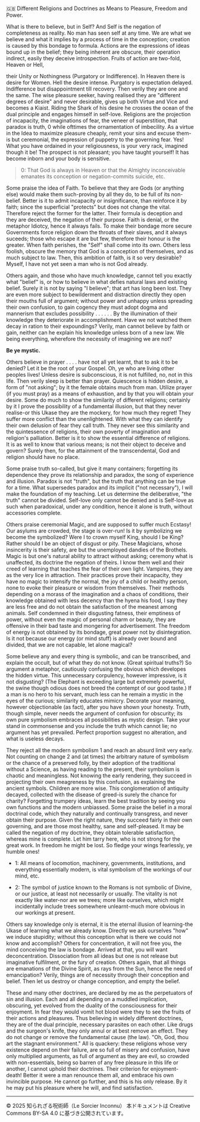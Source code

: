 # 
🇬🇧 Different Religions and Doctrines as Means to Pleasure, Freedom and Power.

What is there to believe, but in Self? And Self is the negation of completeness as reality. No man has
seen self at any time. We are what we believe and what it implies by a process of time in the
conception; creation is caused by this bondage to formula.
Actions are the expressions of ideas bound up in the belief; they being inherent are obscure, their
operation indirect, easily they deceive introspection. Fruits of action are two-fold, Heaven or Hell,

their Unity or Nothingness (Purgatory or Indifference). In Heaven there is desire for Women. Hell the
desire intense. Purgatory is expectation delayed. Indifference but disappointment till recovery. Then
verily they are one and the same. The wise pleasure seeker, having realised they are "different degrees
of desire" and never desirable, gives up both Virtue and Vice and becomes a Kiaist. Riding the Shark
of his desire he crosses the ocean of the dual principle and engages himself in self-love.
Religions are the projection of incapacity, the imaginations of fear, the veneer of superstition, that
paradox is truth, 0 while ofttimes the ornamentation of imbecility. As a virtue in the Idea to maximize
pleasure cheaply, remit your sins and excuse them-is but ceremonial, the expression of puppetry to
the governing fear. Yes! What you have ordained in your religiousness, is your very rack, imagined
though it be! The prospect is not pleasant; you have taught yourself! It has become inborn and your
body is sensitive.

>0: That God is always in Heaven or that the Almighty inconceivable emanates its
conception or negation-commits suicide, etc.

Some praise the idea of Faith. To believe that they are Gods (or anything else) would make them
such-proving by all they do, to be full of its non-belief. Better is it to admit incapacity or
insignificance, than reinforce it by faith; since the superficial "protects" but does not change the vital.
Therefore reject the former for the latter. Their formula is deception and they are deceived, the
negation of their purpose. Faith is denial, or the metaphor Idiotcy, hence it always fails. To make
their bondage more secure Governments force religion down the throats of their slaves, and it always
suceeds; those who escape it are but few, therefore their honour is the greater. When faith perishes,
the "Self" shall come into its own. Others less foolish, obscure the memory that God is a conception
of themselves, and as much subject to law. Then, this ambition of faith, is it so very desirable?
Myself, I have not yet seen a man who is not God already.

Others again, and those who have much knowledge, cannot tell you exactly what "belief" is, or how
to believe in what defies natural laws and existing belief. Surely it is not by saying "I believe"; that art
has long been lost. They are even more subject to bewilderment and distraction directly they open
their mouths full of argument; without power and unhappy unless spreading their own confusion, to
gain cogency they must adopt dogma and mannerism that excludes possibility . . . . . . By the
illumination of their knowledge they deteriorate in accomplishment. Have we not watched them
decay in ration to their expoundings? Verily, man cannot believe by faith or gain, neither can he
explain his knowledge unless born of a new law. We being everything, wherefore the necessity of
imagining we are not?

**Be ye mystic.**

Others believe in prayer . . . . have not all yet learnt, that to ask it to be denied? Let it be the root of
your Gospel. Oh, ye who are living other peoples lives! Unless desire is subconscious, it is not
fulfilled, no, not in this life. Then verily sleep is better than prayer. Quiescence is hidden desire, a
form of "not asking"; by it the female obtains much from man. Utilize prayer (if you must pray) as a
means of exhaustion, and by that you will obtain your desire.
Some do much to show the similarity of different religions; certainly by it I prove the possibility of a
fundamental illusion, but that they never realise-or this Ukase they are the mockery, for how much
they regret! They suffer more conflict than the unenlightened. With what they can identify their own
delusion of fear they call truth. They never see this similarity and the quintessence of religions, their
own poverty of imagination and religion's palliation. Better is it to show the essential difference of
religions. It is as well to know that various means; is not their object to deceive and govern? Surely
then, for the attainment of the transcendental, God and religion should have no place.

Some praise truth so-called, but give it many containers; forgetting its dependence they prove its
relationship and paradox, the song of experience and illusion. Paradox is not "truth", but the truth
that anything can be true for a time. What supersedes paradox and its implicit ("not necessary"), I will
make the foundation of my teaching. Let us determine the deliberative, "the truth" cannot be divided.
Self-love only cannot be denied and is Self-love as such when paradoxical, under any condition,
hence it alone is truth, without accessories complete.

Others praise ceremonial Magic, and are supposed to suffer much Ecstasy! Our asylums are crowded,
the stage is over-run! Is it by symbolizing we become the symbolized? Were I to crown myself King,
should I be King? Rather should I be an object of disgust or pity. These Magicians, whose insincerity
is their safety, are but the unemployed dandies of the Brothels. Magic is but one's natural ability to
attract without asking; ceremony what is unaffected, its doctrine the negation of theirs. I know them
well and their creed of learning that teaches the fear of their own light. Vampires, they are as the very
lice in attraction. Their practices prove their incapacity, they have no magic to intensify the normal,
the joy of a child or healthy person, none to evoke their pleasure or wisdom from themselves. Their
methods depending on a morass of the imagination and a chaos of conditions, their knowledge
obtained with less decency than the hyena his food, I say they are less free and do not obtain the
satisfaction of the meanest among animals. Self condemned in their disgusting fatness, their emptiness
of power, without even the magic of personal charm or beauty, they are offensive in their bad taste
and mongering for advertisement. The freedom of energy is not obtained by its bondage, great power
not by disintegration. Is it not because our energy (or mind stuff) is already over bound and divided,
that we are not capable, let alone magical?

Some believe any and every thing is symbolic, and can be transcribed, and explain the occult, but of
what they do not know. (Great spiritual truths?) So argument a metaphor, cautiously confusing the
obvious which developes the hidden virtue. This unnecessary corpulency, however impressive, is it
not disgusting? (The Elephant is exceeding large but extremely powerful, the swine though odious
does not breed the contempt of our good taste.) If a man is no hero to his servant, much less can he
remain a mystic in the eyes of the curious; similarity educates mimicry. Decorate your meaning,
however objectionable (as fact), after you have shown your honesty. Truth, though simple, never
needs the argument of confusion for obscurity; its own pure symbolism embraces all possibilities as
mystic design. Take your stand in commonsense and you include the truth which cannot lie; no
argument has yet prevailed. Perfect proportion suggest no alteration, and what is useless decays.

They reject all the modern symbolism 1 and reach an absurd limit very early. Not counting on change
2 and (at times) the arbitrary nature of symbolism or the chance of a preserved folly, by their
adoption of the traditional without a Science, as having reading to the present, their symbolism is
chaotic and meaningless. Not knowing the early rendering, they succeed in projecting their own
meagreness by this confusion, as explaining the ancient symbols. Children are more wise. This
conglomeration of antiquity decayed, collected with the disease of greed-is surely the chance for
charity? Forgetting trumpery ideas, learn the best tradition by seeing you own functions and the
modern unbiassed. Some praise the belief in a moral doctrinal code, which they naturally and
continually transgress, and never obtain their purpose. Given the right nature, they succeed fairly in
their own governing, and are those most healthy, sane and self-pleased. It may be called the negation
of my doctrine, they obtain tolerable satisfaction, whereas mine is complete. Let him tarry here, who
is not strong for the great work. In freedom he might be lost. So fledge your wings fearlessly, ye
humble ones!

- 1: All means of locomotion, machinery, governments, institutions, and everything
essentially modern, is vital symbolism of the workings of our mind, etc.

- 2: The symbol of justice known to the Romans is not symbolic of Divine, or our
justice, at least not necessarily or usually. The vitality is not exactly like water-nor
are we trees; more like ourselves, which might incidentally include trees somewhere
unlearnt-much more obvious in our workings at present.

Others say knowledge only is eternal, it is the eternal illusion of learning-the Ukase of learning what
we already know. Directly we ask ourselves "how" we induce stupidity; without this conception what
is there we could not know and accomplish? Others for concentration, it will not free you, the mind
conceiving the law is bondage. Arrived at that, you will want deconcentration. Dissociation from all
ideas but one is not release but imaginative fulfilment, or the fury of creation. Others again, that all
things are emanations of the Divine Spirit, as rays from the Sun, hence the need of emancipation?
Verily, things are of necessity through their conception and belief. Then let us destroy or change
conception, and empty the belief.

These and many other doctrines, are declared by me as the perpetuators of sin and illusion. Each and
all depending on a muddled implication, obscuring, yet evolved from the duality of the consciousness
for their enjoyment. In fear they would vomit hot blood were they to see the fruits of their actions
and pleasures. Thus believing in widely different doctrines, they are of the dual principle, necessary
parasites on each other. Like drugs and the surgeon's knife, they only annul or at best remove an
effect. They do not change or remove the fundamental cause (the law). "Oh, God, thou art the
stagnant environment." All is quackery: these religions whose very existence depend on their failure,
are so full of misery and confusion, have only multiplied arguments, as full of argument as they are
evil, so crowded with non-essentials, being so barren of any free pleasure in this life or another, I
cannot uphold their doctrines. Their criterion for enjoyment-death! Better it were a man renounce
them all, and embrace his own invincible purpose. He cannot go further, and this is his only release.
By it he may put his pleasure where he will, and find satisfaction.

---

© 2025 知られざる呪術師（Le Sorcier Inconnu）
本ドキュメントは Creative Commons BY-SA 4.0 に基づき公開されています。
